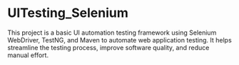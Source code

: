 # UITesting_Selenium
This project is a basic UI automation testing framework using Selenium WebDriver, TestNG, and Maven to automate web application testing. It helps streamline the testing process, improve software quality, and reduce manual effort.
